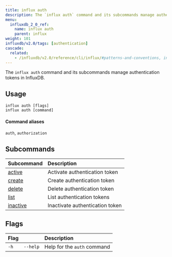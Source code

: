 ```yaml
---
title: influx auth
description: The `influx auth` command and its subcommands manage authentication tokens in InfluxDB.
menu:
  influxdb_2_0_ref:
    name: influx auth
    parent: influx
weight: 101
influxdb/v2.0/tags: [authentication]
cascade:
  related:
    - /influxdb/v2.0/reference/cli/influx/#patterns-and-conventions, influx CLI patterns and conventions
---
```


The `influx auth` command and its subcommands manage authentication tokens in InfluxDB.

## Usage
```
influx auth [flags]
influx auth [command]
```

#### Command aliases
`auth`, `authorization`

## Subcommands
| Subcommand                                                    | Description                     |
|:----------                                                    |:-----------                     |
| [active](/influxdb/v2.0/reference/cli/influx/auth/active)     | Activate authentication token   |
| [create](/influxdb/v2.0/reference/cli/influx/auth/create)     | Create authentication token     |
| [delete](/influxdb/v2.0/reference/cli/influx/auth/delete)     | Delete authentication token     |
| [list](/influxdb/v2.0/reference/cli/influx/auth/list)         | List authentication tokens      |
| [inactive](/influxdb/v2.0/reference/cli/influx/auth/inactive) | Inactivate authentication token |

## Flags
| Flag |          | Description                 |
|:---- |:---      |:-----------                 |
| `-h` | `--help` | Help for the `auth` command |
